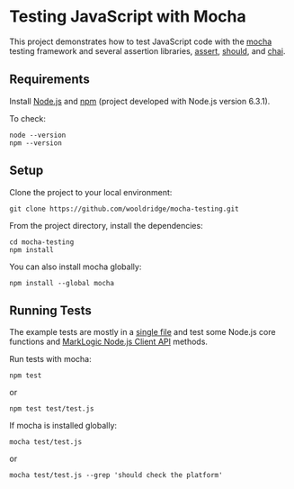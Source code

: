 # Testing JavaScript with Mocha

This project demonstrates how to test JavaScript code with the [mocha](https://mochajs.org/) testing framework and several assertion libraries, [assert](https://mochajs.org/), [should](https://shouldjs.github.io/), and [chai](http://chaijs.com/).

## Requirements

Install [Node.js](https://nodejs.org/) and [npm](https://www.npmjs.com/) (project developed with Node.js version 6.3.1).

To check:
```
node --version
npm --version
```
## Setup

Clone the project to your local environment:

`git clone https://github.com/wooldridge/mocha-testing.git`

From the project directory, install the dependencies:
```
cd mocha-testing
npm install
```
You can also install mocha globally:

`npm install --global mocha`

## Running Tests

The example tests are mostly in a [single file](https://github.com/wooldridge/mocha-testing/blob/master/test/test.js) and test some Node.js core functions and [MarkLogic Node.js Client API](https://github.com/marklogic/node-client-api) methods.

Run tests with mocha:

`npm test`

or

`npm test test/test.js`

If mocha is installed globally:

`mocha test/test.js`

or

`mocha test/test.js --grep 'should check the platform'`
